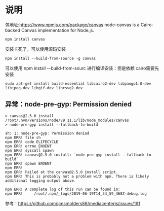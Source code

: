 # 说明
包地址:https://www.npmjs.com/package/canvas
node-canvas is a Cairo-backed Canvas implementation for Node.js.
```
npm install canvas 
```
安装卡死了，可以使用源码安装

```
npm install --build-from-source -g canvas
```
可以使用 npm install --build-from-sourc 进行编译安装：但是依赖 cairo需要先安装
```
sudo apt-get install build-essential libcairo2-dev libpango1.0-dev libjpeg-dev libgif-dev librsvg2-dev
```

## 异常：node-pre-gyp: Permission denied
```
> canvas@2.5.0 install /root/.nvm/versions/node/v9.11.1/lib/node_modules/canvas
> node-pre-gyp install --fallback-to-build

sh: 1: node-pre-gyp: Permission denied
npm ERR! file sh
npm ERR! code ELIFECYCLE
npm ERR! errno ENOENT
npm ERR! syscall spawn
npm ERR! canvas@2.5.0 install: `node-pre-gyp install --fallback-to-build`
npm ERR! spawn ENOENT
npm ERR!
npm ERR! Failed at the canvas@2.5.0 install script.
npm ERR! This is probably not a problem with npm. There is likely additional logging output above.

npm ERR! A complete log of this run can be found in:
npm ERR!     /root/.npm/_logs/2019-06-19T14_34_59_468Z-debug.log
```

参考：https://github.com/jansmolders86/mediacenterjs/issues/191
